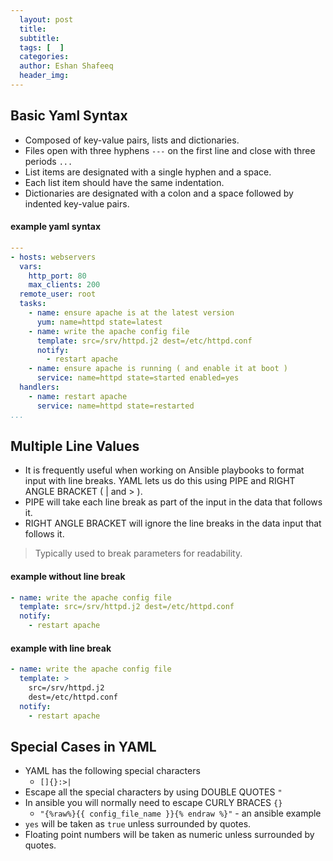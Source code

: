 ```yaml
---
  layout: post
  title:
  subtitle:
  tags: [  ]
  categories:
  author: Eshan Shafeeq
  header_img:
---
```

## Basic Yaml Syntax

* Composed of key-value pairs, lists and dictionaries.
* Files open with three hyphens `---` on the first line and close with three  periods `...`
* List items are designated with a single hyphen and a space.
* Each list item should have the same indentation.
* Dictionaries are designated with a colon and a space followed by indented
  key-value pairs.

#### example yaml syntax

```yaml
---
- hosts: webservers
  vars:
    http_port: 80
    max_clients: 200
  remote_user: root
  tasks:
    - name: ensure apache is at the latest version
      yum: name=httpd state=latest
    - name: write the apache config file
      template: src=/srv/httpd.j2 dest=/etc/httpd.conf
      notify:
        - restart apache
    - name: ensure apache is running ( and enable it at boot )
      service: name=httpd state=started enabled=yes
  handlers:
    - name: restart apache
      service: name=httpd state=restarted
...
```

## Multiple Line Values
* It is frequently useful when working on Ansible playbooks to format input
  with line breaks. YAML lets us do this using PIPE and RIGHT ANGLE BRACKET ( |
  and > ).
* PIPE will take each line break as part of the input in the data that follows
  it.
* RIGHT ANGLE BRACKET will ignore the line breaks in the data input that
  follows it.

> Typically used to break parameters for readability.

#### example without line break

```yaml
- name: write the apache config file
  template: src=/srv/httpd.j2 dest=/etc/httpd.conf
  notify:
    - restart apache
```

#### example with line break


```yaml
- name: write the apache config file
  template: >
    src=/srv/httpd.j2
    dest=/etc/httpd.conf
  notify:
    - restart apache
```

## Special Cases in YAML
* YAML has the following special characters
  * `[]{}:>|`
* Escape all the special characters by using DOUBLE QUOTES `"`
* In ansible you will normally need to escape CURLY BRACES `{}`
  * `"{%raw%}{{ config_file_name }}{% endraw %}"` - an ansible example
* `yes` will be taken as `true` unless surrounded by quotes.
* Floating point numbers will be taken as numeric unless surrounded by quotes.

